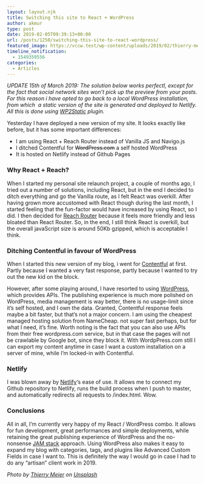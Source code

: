```yaml
---
layout: layout.njk
title: Switching this site to React + WordPress
author: akmur
type: post
date: 2019-02-05T09:39:13+00:00
url: /posts/1250/switching-this-site-to-react-wordpress/
featured_image: https://vccw.test/wp-content/uploads/2019/02/thierry-meier-219007-unsplash-e1549359137942.jpg
timeline_notification:
  - 1549359556
categories:
  - Articles
---
```


_UPDATE 15th of March 2019: The solution below works perfectl, except for the fact that social network sites won&#8217;t pick up the preview from your posts. For this reason i have opted to go back to a local WordPress installation, from which  a static version of the site is generated and deployed to Netlify. All this is done using [WP2Static][1] plugin._

Yesterday I have deployed a new version of my site. It looks exactly like before, but it has some important differences:

- I am using React + Reach Router instead of Vanilla JS and Navigo.js
- I ditched Contentful for <del datetime="2019-02-06T23:22:50+00:00">WordPress.com</del> a self hosted WordPress
- It is hosted on Netlify instead of Github Pages

### Why React + Reach?

When I started my personal site relaunch project, a couple of months ago, I tried out a number of solutions, including React, but in the end I decided to ditch everything and go the Vanilla route, as I felt React was overkill.
After having grown more accustomed with React though during the last month, I started feeling that the fun-factor would have increased by using React, so I did.
I then decided for [Reach Router][2] because it feels more friendly and less bloated than React Router.
So, in the end, I still think React is overkill, but the overall javaScript size is around 50Kb gzipped, which is acceptable I think.

### Ditching Contentful in favour of WordPress

When I started this new version of my blog, i went for [Contentful][3] at first. Partly because I wanted a very fast response, partly because I wanted to try out the new kid on the block.

However, after some playing around, I have resorted to using [WordPress][4], which provides APIs. The publishing experience is much more polished on WordPress, media management is way better, there is no usage-limit since it&#8217;s self hosted, and I own the data.
Granted, Contentful response feels maybe a bit faster, but that&#8217;s not a major concern.
I am using the cheapest managed hosting solution from NameCheap. not super fast perhaps, but for what I need, it&#8217;s fine.
Worth noting is the fact that you can also use APIs from their free wordpress.com service, but in that case the pages will not be crawlable by Google bot, since they block it. With WordpPress.com still I can export my content anytime in case I want a custom installation on a server of mine, while I&#8217;m locked-in with Contentful.

### Netlify

I was blown away by [Netlify][5]&#8216;s ease of use. It allows me to connect my Github repository to Netlify, runs the build process when I push to master, and automatically redirects all requests to /index.html. Wow.

### Conclusions

All in all, I&#8217;m currently very happy of my React / WordPress combo. It allows for fun development, great performances and simple deployments, while retaining the great publishing experience of WordPress and the no-nonsense [JAM stack][6] approach. Using WordPress also makes it easy to expand my blog with categories, tags, and plugins like Advanced Custom Fields in case I want to.
This is definitely the way I would go in case I had to do any &#8220;artisan&#8221; client work in 2019.

_Photo by [Thierry Meier][7] on [Unsplash][8]_

[1]: https://wordpress.org/support/plugin/static-html-output-plugin/reviews/
[2]: https://reach.tech/router
[3]: https://www.contentful.com
[4]: https://wordpress.org/
[5]: https://www.netlify.com/
[6]: https://jamstack.org/
[7]: https://unsplash.com/photos/PKEPAeMBOIU?utm_source=unsplash&utm_medium=referral&utm_content=creditCopyText
[8]: https://unsplash.com/search/photos/sea?utm_source=unsplash&utm_medium=referral&utm_content=creditCopyText
